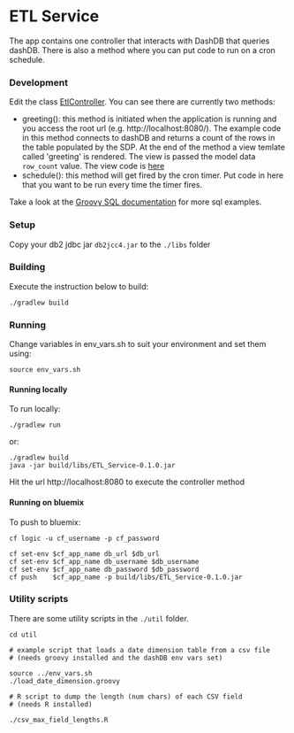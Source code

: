 ETL Service
===============

The app contains one controller that interacts with DashDB that queries dashDB.  There is also a method where you can put code to run on a cron schedule.

### Development

Edit the class [EtlController](./src/main/groovy/net/christophersnow/etl/controller/EtlController.groovy).  You can see there are currently two methods:

- greeting(): this method is initiated when the application is running and you access the root url (e.g. http://localhost:8080/).  The example code in this method connects to dashDB and returns a count of the rows in the table populated by the SDP.  At the end of the method a view temlate called 'greeting' is rendered.  The view is passed the model data `row_count` value.  The view code is [here](./src/main/resources/templates/greeting.html)
- schedule(): this method will get fired by the cron timer.  Put code in here that you want to be run every time the timer fires.

Take a look at the [Groovy SQL documentation](http://docs.groovy-lang.org/latest/html/api/groovy/sql/Sql.html) for more sql examples.

### Setup

Copy your db2 jdbc jar `db2jcc4.jar` to the `./libs` folder

### Building

Execute the instruction below to build:

```
./gradlew build
```

### Running

Change variables in env_vars.sh to suit your environment and set them using:

```
source env_vars.sh
```

#### Running locally

To run locally: 
```
./gradlew run
```
or:
```
./gradlew build
java -jar build/libs/ETL_Service-0.1.0.jar
``` 

Hit the url http://localhost:8080 to execute the controller method

#### Running on bluemix

To push to bluemix:
```
cf logic -u cf_username -p cf_password

cf set-env $cf_app_name db_url $db_url 
cf set-env $cf_app_name db_username $db_username
cf set-env $cf_app_name db_password $db_password
cf push    $cf_app_name -p build/libs/ETL_Service-0.1.0.jar
```

### Utility scripts

There are some utility scripts in the `./util` folder. 

```
cd util

# example script that loads a date dimension table from a csv file
# (needs groovy installed and the dashDB env vars set)

source ../env_vars.sh
./load_date_dimension.groovy

# R script to dump the length (num chars) of each CSV field
# (needs R installed)

./csv_max_field_lengths.R
```

